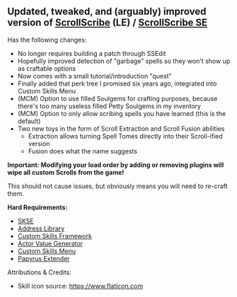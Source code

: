 ## Updated, tweaked, and (arguably) improved version of [ScrollScribe](https://www.nexusmods.com/skyrim/mods/86623/) (LE) / [ScrollScribe SE](https://www.nexusmods.com/skyrimspecialedition/mods/32439)
Has the following changes:
- No longer requires building a patch through SSEdit
- Hopefully improved detection of "garbage" spells so they won't show up as craftable options
- Now comes with a small tutorial/introduction "quest"
- Finally added that perk tree I promised six years ago, integrated into Custom Skills Menu
- (MCM) Option to use filled Soulgems for crafting purposes, because there's too many useless filled Petty Soulgems in my inventory
- (MCM) Option to only allow scribing spells you have learned (this is the default)
- Two new toys in the form of Scroll Extraction and Scroll Fusion abilities
  - Extraction allows turning Spell Tomes directly into their Scroll-ified version
  - Fusion does what the name suggests

**Important: Modifying your load order by adding or removing plugins will wipe all custom Scrolls from the game!**

This should not cause issues, but obviously means you will need to re-craft them.


**Hard Requirements:**
- [SKSE](https://skse.silverlock.org/)
- [Address Library](https://www.nexusmods.com/skyrimspecialedition/mods/32444)
- [Custom Skills Framework](https://www.nexusmods.com/skyrimspecialedition/mods/41780)
- [Actor Value Generator](https://www.nexusmods.com/skyrimspecialedition/mods/84743)
- [Custom Skills Menu](https://www.nexusmods.com/skyrimspecialedition/mods/62423)
- [Papyrus Extender](https://www.nexusmods.com/skyrimspecialedition/mods/22854)


Attributions & Credits:
- Skill icon source: https://www.flaticon.com
